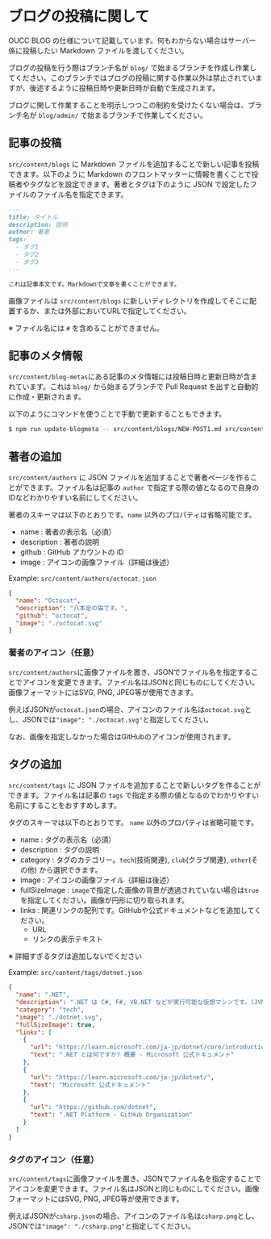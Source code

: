 # ブログの投稿に関して

OUCC BLOG の仕様について記載しています。何もわからない場合はサーバー係に投稿したい Markdown ファイルを渡してください。

ブログの投稿を行う際はブランチ名が `blog/` で始まるブランチを作成し作業してください。このブランチではブログの投稿に関する作業以外は禁止されていますが、後述するように投稿日時や更新日時が自動で生成されます。

ブログに関して作業することを明示しつつこの制約を受けたくない場合は、ブランチ名が `blog/admin/` で始まるブランチで作業してください。

## 記事の投稿

`src/content/blogs` に Markdown ファイルを追加することで新しい記事を投稿できます。以下のように Markdown のフロントマッターに情報を書くことで投稿者やタグなどを設定できます。著者とタグは下のように JSON で設定したファイルのファイル名を指定できます。

```md
---
title: タイトル
description: 説明
author: 著者
tags:
  - タグ1
  - タグ2
  - タグ3
---

これは記事本文です。Markdownで文章を書くことができます。
```

画像ファイルは `src/content/blogs` に新しいディレクトリを作成してそこに配置するか、または外部においてURLで指定してください。

※ ファイル名には `#` を含めることができません。

## 記事のメタ情報

`src/content/blog-metas`にある記事のメタ情報には投稿日時と更新日時が含まれています。これは `blog/` から始まるブランチで Pull Request を出すと自動的に作成・更新されます。

以下のようにコマンドを使うことで手動で更新することもできます。

```bash
$ npm run update-blogmeta -- src/content/blogs/NEW-POST1.md src/content/blogs/NEW-POST2.md
```

## 著者の追加

`src/content/authors` に JSON ファイルを追加することで著者ページを作ることができます。ファイル名は記事の `author` で指定する際の値となるので自身のIDなどわかりやすい名前にしてください。

著者のスキーマは以下のとおりです。`name` 以外のプロパティは省略可能です。

- name : 著者の表示名（必須）
- description : 著者の説明
- github : GitHub アカウントの ID
- image : アイコンの画像ファイル（詳細は後述）

Example: `src/content/authors/octocat.json`

```json
{
  "name": "Octocat",
  "description": "八本足の猫です。",
  "github": "octocat",
  "image": "./octocat.svg"
}
```

### 著者のアイコン（任意）

`src/content/authors`に画像ファイルを置き、JSONでファイル名を指定することでアイコンを変更できます。ファイル名はJSONと同じものにしてください。画像フォーマットにはSVG, PNG, JPEG等が使用できます。

例えばJSONが`octocat.json`の場合、アイコンのファイル名は`octocat.svg`とし、JSONでは`"image": "./octocat.svg"`と指定してください。

なお、画像を指定しなかった場合はGitHubのアイコンが使用されます。

## タグの追加

`src/content/tags` に JSON ファイルを追加することで新しいタグを作ることができます。ファイル名は記事の `tags` で指定する際の値となるのでわかりやすい名前にすることをおすすめします。

タグのスキーマは以下のとおりです。 `name` 以外のプロパティは省略可能です。

- name : タグの表示名（必須）
- description : タグの説明
- category : タグのカテゴリー。`tech`(技術関連), `club`(クラブ関連), `other`(その他) から選択できます。
- image : アイコンの画像ファイル（詳細は後述）
- fullSizeImage : `image`で指定した画像の背景が透過されていない場合は`true`を指定してください。画像が円形に切り取られます。
- links : 関連リンクの配列です。GitHubや公式ドキュメントなどを追加してください。
  - URL
  - リンクの表示テキスト

※ 詳細すぎるタグは追加しないでください

Example: `src/content/tags/dotnet.json`

```json
{
  "name": ".NET",
  "description": ".NET は C#, F#, VB.NET などが実行可能な仮想マシンです。(JVM に似ています) クラスプラットフォームであるためどんな環境でも同じコードで実行できます。",
  "category": "tech",
  "image": "./dotnet.svg",
  "fullSizeImage": true,
  "links": [
    {
      "url": "https://learn.microsoft.com/ja-jp/dotnet/core/introduction",
      "text": ".NET とは何ですか? 概要 - Microsoft 公式ドキュメント"
    },
    {
      "url": "https://learn.microsoft.com/ja-jp/dotnet/",
      "text": "Microsoft 公式ドキュメント"
    },
    {
      "url": "https://github.com/dotnet",
      "text": ".NET Platform - GitHub Organization"
    }
  ]
}
```

### タグのアイコン（任意）

`src/content/tags`に画像ファイルを置き、JSONでファイル名を指定することでアイコンを変更できます。ファイル名はJSONと同じものにしてください。画像フォーマットにはSVG, PNG, JPEG等が使用できます。

例えばJSONが`csharp.json`の場合、アイコンのファイル名は`csharp.png`とし、JSONでは`"image": "./csharp.png"`と指定してください。
